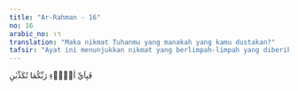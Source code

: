 ```yaml
---
title: "Ar-Rahman - 16"
no: 16
arabic_no: ١٦
translation: "Maka nikmat Tuhanmu yang manakah yang kamu dustakan?"
tafsir: "Ayat ini menunjukkan nikmat yang berlimpah-limpah yang diberikan Allah kepada makhluk-Nya baik itu dari kalangan jin maupun manusia, tetapi mengapa mereka mendustakan. Dalam hubungan ayat ini Ibnu 'Umar berkata: Rasulullah saw membaca Surah ar-Rahman atau surah itu dibacakan kepadanya, lalu beliau bersabda, \"Mengapa saya mendengar jin lebih baik jawabannya kepada Tuhannya dari kalian?\" Mereka bertanya, \"Apakah itu, wahai Rasulullah?\" Beliau menjelaskan tentang jawaban mereka (jin) apabila saya membaca firman Allah, \"Maka nikmat Tuhanmu yang manakah yang kamu dustakan?\" Maka mereka berkata, \"Tidak ada sesuatu pun dari nikmat Tuhan yang kami dustakan.\" (Riwayat Ibnu Jarir dari Ibnu 'Umar)"
---
```


فَبِاَيِّ اٰلَاۤءِ رَبِّكُمَا تُكَذِّبٰنِ 

